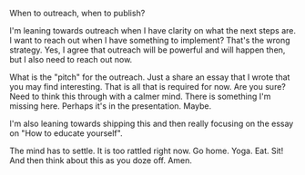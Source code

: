 When to outreach, when to publish?

I'm leaning towards outreach when I have clarity on what the next steps are. I want to reach out when I have something to implement? That's the wrong strategy. Yes, I agree that outreach will be powerful and will happen then, but I also need to reach out now.

What is the "pitch" for the outreach. Just a share an essay that I wrote that you may find interesting. That is all that is required for now. Are you sure? Need to think this through with a calmer mind. There is something I'm missing here. Perhaps it's in the presentation. Maybe.

I'm also leaning towards shipping this and then really focusing on the essay on "How to educate yourself".

The mind has to settle. It is too rattled right now. Go home. Yoga. Eat. Sit! And then think about this as you doze off. Amen.